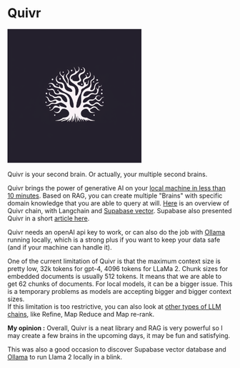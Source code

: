 # Quivr

<img src="../img/quivr.png" alt="quivr_logo" width="300"/>

Quivr is your second brain. Or actually, your multiple second brains.

Quivr brings the power of generative AI on your [local machine in less than 10 minutes](https://www.google.com/search?channel=fs&client=ubuntu-sn&q=RAG+quivr). Based on RAG, you can create multiple "Brains" with specific domain knowledge that you are able to query at will. [Here](https://github.com/StanGirard/quivr/blob/4c89812832860591fb344719e7ed1200c529910b/docs/docs/Developers/contribution/chains/qa.md?plain=1#L25) is an overview of Quivr chain, with Langchain and [Supabase
vector](https://supabase.com/vector). Supabase also presented Quivr in a short [article here](https://supabase.com/customers/quivr).

Quivr needs an openAI api key to work, or can also do the job with [Ollama]() running locally, which is a strong plus if you want to keep your data safe (and if your machine can handle it).

One of the current limitation of Quivr is that the maximum context size is pretty low, 32k tokens for gpt-4, 4096 tokens for LLaMa 2. Chunk sizes for embedded documents is usually 512 tokens. It means that we are able to get 62 chunks of documents. For local models, it can be a bigger issue. This is a temporary problems as models are accepting bigger and bigger context sizes.  
If this limitation is too restrictive, you can also look at [other types of LLM chains](https://python.langchain.com/docs/modules/chains/document/), like Refine, Map Reduce and Map re-rank. 

**My opinion :** Overall, Quivr is a neat library and RAG is very powerful so I may create a few brains in the upcoming days, it may be fun and satisfying.

This was also a good occasion to discover Supabase vector database and [Ollama](https://ollama.ai/) to run Llama 2 locally in a blink.
